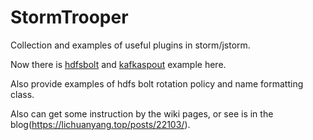 # StormTrooper
Collection and examples of useful plugins in storm/jstorm.

Now there is [hdfsbolt](https://github.com/ptgoetz/storm-hdfs) and [kafkaspout](https://github.com/apache/storm/tree/master/external/storm-kafka) example here.

Also provide examples of hdfs bolt rotation policy and name formatting class.

Also can get some instruction by the wiki pages, or see is in the blog(https://lichuanyang.top/posts/22103/).
